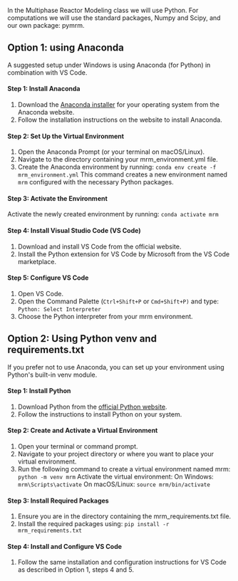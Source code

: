 In the Multiphase Reactor Modeling class we will use Python. For computations we will use the standard packages, Numpy and Scipy, and our own package: pymrm.

## Option 1: using Anaconda
A suggested setup under Windows is using Anaconda (for Python) in combination with VS Code.

#### Step 1: Install Anaconda
1. Download the [Anaconda installer](https://www.anaconda.com/download) for your operating system from the Anaconda website.
2. Follow the installation instructions on the website to install Anaconda.

#### Step 2: Set Up the Virtual Environment
1. Open the Anaconda Prompt (or your terminal on macOS/Linux).
2. Navigate to the directory containing your mrm_environment.yml file.
3. Create the Anaconda environment by running:
`conda env create -f mrm_environment.yml` 
This command creates a new environment named `mrm` configured with the necessary Python packages.

#### Step 3: Activate the Environment
Activate the newly created environment by running: `conda activate mrm`
#### Step 4: Install Visual Studio Code (VS Code)

1. Download and install VS Code from the official website.
2. Install the Python extension for VS Code by Microsoft from the VS Code marketplace.

#### Step 5: Configure VS Code
1. Open VS Code.
2. Open the Command Palette (`Ctrl+Shift+P` or `Cmd+Shift+P)` and type: `Python: Select Interpreter`
3. Choose the Python interpreter from your mrm environment.

## Option 2: Using Python venv and requirements.txt
If you prefer not to use Anaconda, you can set up your environment using Python's built-in venv module.

#### Step 1: Install Python
1. Download Python from the [official Python website](https://www.python.org/downloads/).
2. Follow the instructions to install Python on your system. 
#### Step 2: Create and Activate a Virtual Environment
1. Open your terminal or command prompt.
2. Navigate to your project directory or where you want to place your virtual environment.
3. Run the following command to create a virtual environment named mrm: `python -m venv mrm`
Activate the virtual environment:
On Windows: `mrm\Scripts\activate`
On macOS/Linux: `source mrm/bin/activate`
#### Step 3: Install Required Packages
1. Ensure you are in the directory containing the mrm_requirements.txt file.
2. Install the required packages using: `pip install -r mrm_requirements.txt`

#### Step 4: Install and Configure VS Code
1. Follow the same installation and configuration instructions for VS Code as described in Option 1, steps 4 and 5.